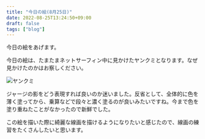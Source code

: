 ```yaml
---
title: "今日の絵(8月25日)"
date: 2022-08-25T13:24:50+09:00
draft: false
tags: ["blog"]
---
```


今日の絵をあげます。

今日の絵は、たまたまネットサーフィン中に見かけたヤンクミとなります。なぜ見かけたのかはお察しください。

<!--more-->

![ヤンクミ](/img/220825.jpg)

ジャージの影をどう表現すれば良いのか迷いました。反省として、全体的に色を薄く塗ってから、乗算などで段々と濃く塗るのが良いみたいですね。今まで色を塗り重ねたことがなかったので新鮮でした。

この絵を描いた際に綺麗な線画を描けるようになりたいと感じたので、線画の練習をたくさんしたいと思います。
